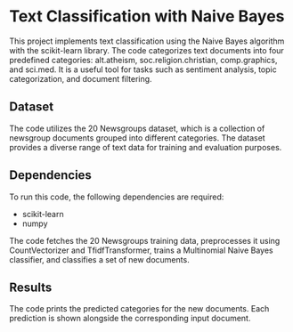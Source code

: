 # Text Classification with Naive Bayes

This project implements text classification using the Naive Bayes algorithm with the scikit-learn library. The code categorizes text documents into four predefined categories: alt.atheism, soc.religion.christian, comp.graphics, and sci.med. It is a useful tool for tasks such as sentiment analysis, topic categorization, and document filtering.

## Dataset

The code utilizes the 20 Newsgroups dataset, which is a collection of newsgroup documents grouped into different categories. The dataset provides a diverse range of text data for training and evaluation purposes.

## Dependencies

To run this code, the following dependencies are required:

- scikit-learn
- numpy

The code fetches the 20 Newsgroups training data, preprocesses it using CountVectorizer and TfidfTransformer, trains a Multinomial Naive Bayes classifier, and classifies a set of new documents.

## Results

The code prints the predicted categories for the new documents. Each prediction is shown alongside the corresponding input document.


